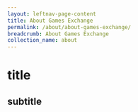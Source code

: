 ```yaml
---
layout: leftnav-page-content
title: About Games Exchange
permalink: /about/about-games-exchange/
breadcrumb: About Games Exchange
collection_name: about
---
```


# title
## subtitle
